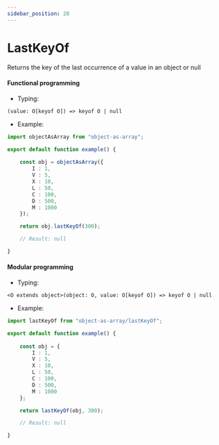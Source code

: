 ```yaml
---
sidebar_position: 20
---
```


# LastKeyOf

Returns the key of the last occurrence of a value in an object or null

<h4>Functional programming</h4>

 - Typing:

```(value: O[keyof O]) => keyof O | null```

 - Example:

```ts
import objectAsArray from "object-as-array";

export default function example() {
    
    const obj = objectAsArray({
        I : 1,
        V : 5,
        X : 10,
        L : 50,
        C : 100,
        D : 500,
        M : 1000
    });

    return obj.lastKeyOf(300);

    // Result: null

}
```

<h4>Modular programming</h4>

 - Typing:

```<O extends object>(object: O, value: O[keyof O]) => keyof O | null```

 - Example:

```ts
import lastKeyOf from "object-as-array/lastKeyOf";

export default function example() {
    
    const obj = {
        I : 1,
        V : 5,
        X : 10,
        L : 50,
        C : 100,
        D : 500,
        M : 1000
    };

    return lastKeyOf(obj, 300);

    // Result: null

}
```
